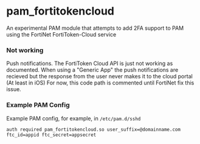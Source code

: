 # pam_fortitokencloud

An experimental PAM module that attempts to add 2FA support to PAM using the FortiNet FortiToken-Cloud service

### Not working

Push notifications. The FortiToken Cloud API is just not working as documented. When using a "Generic App" the push notifications are recieved but the response from the user never makes it to the cloud portal (At least in iOS)
For now, this code path is commented until FortiNet fix this issue.

### Example PAM Config

Example PAM config, for example, in `/etc/pam.d/sshd`

```
auth required pam_fortitokencloud.so user_suffix=@domainname.com ftc_id=appid ftc_secret=appsecret
```

